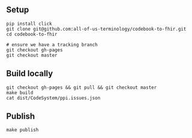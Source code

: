## Setup

    pip install click
    git clone git@github.com:all-of-us-terminology/codebook-to-fhir.git
    cd codebook-to-fhir
    
    # ensure we have a tracking branch
    git checkout gh-pages
    git checkout master

## Build locally

    git checkout gh-pages && git pull && git checkout master
    make build
    cat dist/CodeSystem/ppi.issues.json

## Publish

    make publish
